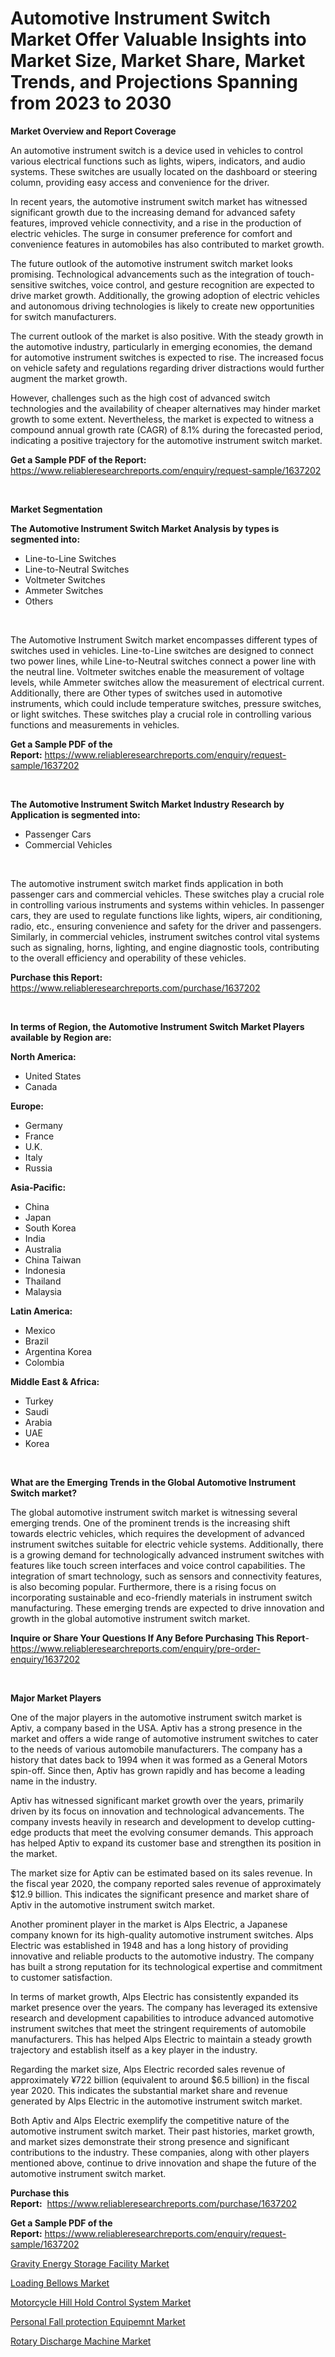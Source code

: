 <p><h1>Automotive Instrument Switch Market Offer Valuable Insights into Market Size, Market Share, Market Trends, and Projections Spanning from 2023 to 2030</h1></p><p><strong>Market Overview and Report Coverage</strong></p>
<p><p>An automotive instrument switch is a device used in vehicles to control various electrical functions such as lights, wipers, indicators, and audio systems. These switches are usually located on the dashboard or steering column, providing easy access and convenience for the driver.</p><p>In recent years, the automotive instrument switch market has witnessed significant growth due to the increasing demand for advanced safety features, improved vehicle connectivity, and a rise in the production of electric vehicles. The surge in consumer preference for comfort and convenience features in automobiles has also contributed to market growth.</p><p>The future outlook of the automotive instrument switch market looks promising. Technological advancements such as the integration of touch-sensitive switches, voice control, and gesture recognition are expected to drive market growth. Additionally, the growing adoption of electric vehicles and autonomous driving technologies is likely to create new opportunities for switch manufacturers.</p><p>The current outlook of the market is also positive. With the steady growth in the automotive industry, particularly in emerging economies, the demand for automotive instrument switches is expected to rise. The increased focus on vehicle safety and regulations regarding driver distractions would further augment the market growth.</p><p>However, challenges such as the high cost of advanced switch technologies and the availability of cheaper alternatives may hinder market growth to some extent. Nevertheless, the market is expected to witness a compound annual growth rate (CAGR) of 8.1% during the forecasted period, indicating a positive trajectory for the automotive instrument switch market.</p></p>
<p><strong>Get a Sample PDF of the Report:</strong> <a href="https://www.reliableresearchreports.com/enquiry/request-sample/1637202">https://www.reliableresearchreports.com/enquiry/request-sample/1637202</a></p>
<p>&nbsp;</p>
<p><strong>Market Segmentation</strong></p>
<p><strong>The Automotive Instrument Switch Market Analysis by types is segmented into:</strong></p>
<p><ul><li>Line-to-Line Switches</li><li>Line-to-Neutral Switches</li><li>Voltmeter Switches</li><li>Ammeter Switches</li><li>Others</li></ul></p>
<p>&nbsp;</p>
<p><p>The Automotive Instrument Switch market encompasses different types of switches used in vehicles. Line-to-Line switches are designed to connect two power lines, while Line-to-Neutral switches connect a power line with the neutral line. Voltmeter switches enable the measurement of voltage levels, while Ammeter switches allow the measurement of electrical current. Additionally, there are Other types of switches used in automotive instruments, which could include temperature switches, pressure switches, or light switches. These switches play a crucial role in controlling various functions and measurements in vehicles.</p></p>
<p><strong>Get a Sample PDF of the Report:</strong>&nbsp;<a href="https://www.reliableresearchreports.com/enquiry/request-sample/1637202">https://www.reliableresearchreports.com/enquiry/request-sample/1637202</a></p>
<p>&nbsp;</p>
<p><strong>The Automotive Instrument Switch Market Industry Research by Application is segmented into:</strong></p>
<p><ul><li>Passenger Cars</li><li>Commercial Vehicles</li></ul></p>
<p>&nbsp;</p>
<p><p>The automotive instrument switch market finds application in both passenger cars and commercial vehicles. These switches play a crucial role in controlling various instruments and systems within vehicles. In passenger cars, they are used to regulate functions like lights, wipers, air conditioning, radio, etc., ensuring convenience and safety for the driver and passengers. Similarly, in commercial vehicles, instrument switches control vital systems such as signaling, horns, lighting, and engine diagnostic tools, contributing to the overall efficiency and operability of these vehicles.</p></p>
<p><strong>Purchase this Report:</strong>&nbsp; <a href="https://www.reliableresearchreports.com/purchase/1637202">https://www.reliableresearchreports.com/purchase/1637202</a></p>
<p>&nbsp;</p>
<p><strong>In terms of Region, the Automotive Instrument Switch Market Players available by Region are:</strong></p>
<p>
    <p> <strong> North America: </strong>
        <ul>
            <li>United States</li>
            <li>Canada</li>
        </ul>
        </p> 
    <p> <strong> Europe: </strong>
        <ul>
            <li>Germany</li>
            <li>France</li>
            <li>U.K.</li>
            <li>Italy</li>
            <li>Russia</li>
        </ul>
        </p> 
    <p> <strong> Asia-Pacific: </strong>
        <ul>
            <li>China</li>
            <li>Japan</li>
            <li>South Korea</li>
            <li>India</li>
            <li>Australia</li>
            <li>China Taiwan</li>
            <li>Indonesia</li>
            <li>Thailand</li>
            <li>Malaysia</li>
        </ul>
        </p> 
    <p> <strong> Latin America: </strong>
        <ul>
            <li>Mexico</li>
            <li>Brazil</li>
            <li>Argentina Korea</li>
            <li>Colombia</li>
        </ul>
        </p> 
    <p> <strong> Middle East & Africa: </strong>
        <ul>
            <li>Turkey</li>
            <li>Saudi</li>
            <li>Arabia</li>
            <li>UAE</li>
            <li>Korea</li>
        </ul>
    </p>
    </p>
<p>&nbsp;</p>
<p><strong>What are the Emerging Trends in the Global Automotive Instrument Switch market?</strong></p>
<p><p>The global automotive instrument switch market is witnessing several emerging trends. One of the prominent trends is the increasing shift towards electric vehicles, which requires the development of advanced instrument switches suitable for electric vehicle systems. Additionally, there is a growing demand for technologically advanced instrument switches with features like touch screen interfaces and voice control capabilities. The integration of smart technology, such as sensors and connectivity features, is also becoming popular. Furthermore, there is a rising focus on incorporating sustainable and eco-friendly materials in instrument switch manufacturing. These emerging trends are expected to drive innovation and growth in the global automotive instrument switch market.</p></p>
<p><strong>Inquire or Share Your Questions If Any Before Purchasing This Report</strong>- <a href="https://www.reliableresearchreports.com/enquiry/pre-order-enquiry/1637202">https://www.reliableresearchreports.com/enquiry/pre-order-enquiry/1637202</a></p>
<p>&nbsp;</p>
<p><strong>Major Market Players</strong></p>
<p><p>One of the major players in the automotive instrument switch market is Aptiv, a company based in the USA. Aptiv has a strong presence in the market and offers a wide range of automotive instrument switches to cater to the needs of various automobile manufacturers. The company has a history that dates back to 1994 when it was formed as a General Motors spin-off. Since then, Aptiv has grown rapidly and has become a leading name in the industry.</p><p>Aptiv has witnessed significant market growth over the years, primarily driven by its focus on innovation and technological advancements. The company invests heavily in research and development to develop cutting-edge products that meet the evolving consumer demands. This approach has helped Aptiv to expand its customer base and strengthen its position in the market.</p><p>The market size for Aptiv can be estimated based on its sales revenue. In the fiscal year 2020, the company reported sales revenue of approximately $12.9 billion. This indicates the significant presence and market share of Aptiv in the automotive instrument switch market.</p><p>Another prominent player in the market is Alps Electric, a Japanese company known for its high-quality automotive instrument switches. Alps Electric was established in 1948 and has a long history of providing innovative and reliable products to the automotive industry. The company has built a strong reputation for its technological expertise and commitment to customer satisfaction.</p><p>In terms of market growth, Alps Electric has consistently expanded its market presence over the years. The company has leveraged its extensive research and development capabilities to introduce advanced automotive instrument switches that meet the stringent requirements of automobile manufacturers. This has helped Alps Electric to maintain a steady growth trajectory and establish itself as a key player in the industry.</p><p>Regarding the market size, Alps Electric recorded sales revenue of approximately ¥722 billion (equivalent to around $6.5 billion) in the fiscal year 2020. This indicates the substantial market share and revenue generated by Alps Electric in the automotive instrument switch market.</p><p>Both Aptiv and Alps Electric exemplify the competitive nature of the automotive instrument switch market. Their past histories, market growth, and market sizes demonstrate their strong presence and significant contributions to the industry. These companies, along with other players mentioned above, continue to drive innovation and shape the future of the automotive instrument switch market.</p></p>
<p><strong>Purchase this Report:</strong>&nbsp;&nbsp;<a href="https://www.reliableresearchreports.com/purchase/1637202">https://www.reliableresearchreports.com/purchase/1637202</a></p>
<p></p>
<p><strong>Get a Sample PDF of the Report:</strong>&nbsp;<a href="https://www.reliableresearchreports.com/enquiry/request-sample/1637202">https://www.reliableresearchreports.com/enquiry/request-sample/1637202</a></p>
<p><p><a href="https://www.linkedin.com/pulse/gravity-energy-storage-facility-market-size-share-amp-trends-g8ice/">Gravity Energy Storage Facility Market</a></p><p><a href="https://medium.com/@kartik.reportprime/loading-bellows-market-size-growth-forecast-2023-2030-c8bbdcc8dba0">Loading Bellows Market</a></p><p><a href="https://www.linkedin.com/pulse/decoding-motorcycle-hill-hold-control-system-market-thi5e/">Motorcycle Hill Hold Control System Market</a></p><p><a href="https://www.linkedin.com/pulse/personal-fall-protection-equipemnt-market-size-share-amp-ybeoe/">Personal Fall protection Equipemnt Market</a></p><p><a href="https://medium.com/@smriti.reportprime/rotary-discharge-machine-market-size-growth-forecast-2023-2030-c7552765a159">Rotary Discharge Machine Market</a></p></p>